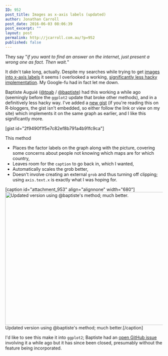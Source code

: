 ```yaml
---
ID: 952
post_title: Images as x-axis labels (updated)
author: Jonathan Carroll
post_date: 2016-06-03 08:06:39
post_excerpt: ""
layout: post
permalink: http://jcarroll.com.au/?p=952
published: false
---
```

They say "<em>if you want to find an answer on the internet, just present a wrong one as fact. Then wait.</em>"

<!--more-->

It didn't take long, actually. Despite my searches while trying to get <a href="http://jcarroll.com.au/2016/06/02/images-as-x-axis-labels/" target="_blank">images into x-axis labels</a> it seems I overlooked a working, <a href="http://stackoverflow.com/questions/14070953/photo-alignment-with-graph-in-r/14078391" target="_blank">significantly less hacky implementation</a>. My Google-fu had in fact let me down.

Baptiste Auguié (<a href="https://twitter.com/tpab" target="_blank">@tpab</a> / <a href="https://github.com/baptiste" target="_blank">@baptiste</a>) had this working a while ago (seemingly before the <code>ggplot2</code> update that broke other methods), and in a definitively less hacky way. I've added a <a href="https://gist.github.com/jonocarroll/2f9490f1f5e7c82ef8b791a4b91fc9ca" target="_blank">new gist</a> (if you're reading this on R-bloggers, the gist isn't embedded, so either follow the link or view on my site) which implements it on the same graph as earlier, and I like this significantly more.

[gist id="2f9490f1f5e7c82ef8b791a4b91fc9ca"]

This method
<ul>
	<li> Places the factor labels on the graph along with the picture, covering some concerns about people not knowing which maps are for which country,</li>
	<li> Leaves room for the <code>caption</code> to go back in, which I wanted,</li>
	<li> Automatically scales the grob better,</li>
	<li> Doesn't involve creating an external <code>grob</code> and thus turning off clipping; using <code>axis.text.x</code> is exactly what I was hoping for.</li>
</ul>

[caption id="attachment_953" align="alignnone" width="680"]<a href="http://jcarroll.com.au/wp-content/uploads/2016/06/GDP_updated.png"><img src="http://jcarroll.com.au/wp-content/uploads/2016/06/GDP_updated-1024x640.png" alt="Updated version using @baptiste&#039;s method; much better." width="680" height="425" class="size-large wp-image-953" /></a> Updated version using @baptiste's method; much better.[/caption]

I'd like to see this make it into <code>ggplot2</code>; Baptiste had an <a href="https://github.com/hadley/ggplot2/issues/1240" target="_blank">open GitHub issue</a> involving it a while ago but it has since been closed, presumably without the feature being incorporated.